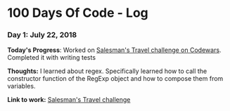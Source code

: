 # 100 Days Of Code - Log

### Day 1: July 22, 2018 

**Today's Progress**: Worked on [Salesman's Travel challenge on Codewars](https://www.codewars.com/kata/56af1a20509ce5b9b000001e). Completed it with writing tests 

**Thoughts:** I learned about regex. Specifically learned how to call the constructor function of the RegExp object and how to compose them from variables. 

**Link to work:** [Salesman's Travel challenge](https://github.com/adiyathereh/projects/tree/master/salesmansTravels)



